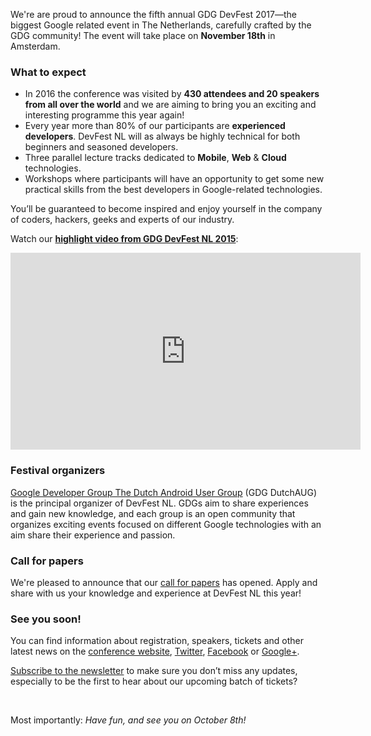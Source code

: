 We're are proud to announce the fifth annual GDG DevFest 2017&mdash;the biggest Google related event in The Netherlands, carefully crafted by the GDG community! The event will take place on **November 18th** in Amsterdam.

### What to expect

* In 2016 the conference was visited by **430 attendees and 20 speakers from all over the world** and we are aiming to bring you an exciting and interesting programme this year again!
* Every year more than 80% of our participants are **experienced developers**. DevFest NL will as always be highly technical for both beginners and seasoned developers.
* Three parallel lecture tracks dedicated to **Mobile**, **Web** & **Cloud** technologies.
* Workshops where participants will have an opportunity to get some new practical skills from the best developers in Google-related technologies.

You’ll be guaranteed to become inspired and enjoy yourself in the company of coders, hackers, geeks and experts of our industry.

Watch our [**highlight video from GDG DevFest NL 2015**](https://www.youtube.com/watch?v=JiLYsYvCs-A):

<iframe width="560" height="315" src="https://www.youtube.com/embed/JiLYsYvCs-A" frameborder="0" allowfullscreen></iframe>

<br/>

### Festival organizers

[Google Developer Group The Dutch Android User Group](http://dutchaug.org/) (GDG DutchAUG) is the principal organizer of DevFest NL. GDGs aim to share experiences and gain new knowledge, and each group is an open community that organizes exciting events focused on different Google technologies with an aim share their experience and passion.

### Call for papers

We're pleased to announce that our [call for papers](https://docs.google.com/a/dutchaug.org/forms/d/e/1FAIpQLSd6VHHL9zP3OKaPRlc7Gey-QtLxHr9Q82LHujcYBkIIQhkXpg/viewform) has opened. Apply and share with us your knowledge and experience at DevFest NL this year!

### See you soon!

You can find information about registration, speakers, tickets and other latest news on the [conference website](https://devfest.nl/), [Twitter](https://twitter.com/devfestnl), [Facebook](https://www.facebook.com/groups/dutchaug/) or [Google+](https://plus.google.com/113182948271879290904).

[Subscribe to the newsletter](https://dutchaug.us6.list-manage.com/subscribe?u=00dd8d0a15bf77f68bd75d643&id=3ce443d9a5) to make sure you don’t miss any updates, especially to be the first to hear about our upcoming batch of tickets?

<br/>

Most importantly: *Have fun, and see you on October 8th!*
